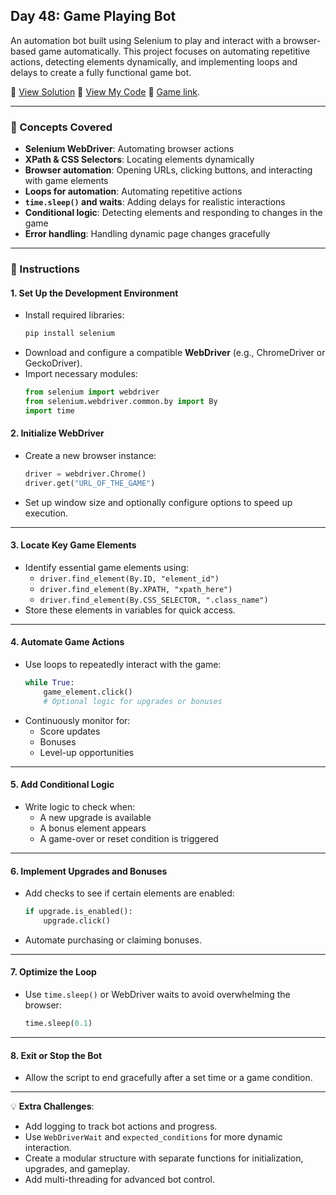 ## Day 48: Game Playing Bot  
An automation bot built using Selenium to play and interact with a browser-based game automatically.
This project focuses on automating repetitive actions, detecting elements dynamically, and implementing loops and delays to create a fully functional game bot.

📄 [View Solution](solution.py) 📄 [View My Code](d48.py) 📄 [Game link](https://ozh.github.io/cookieclicker/).  

---

### 🧠 Concepts Covered
- **Selenium WebDriver**: Automating browser actions  
- **XPath & CSS Selectors**: Locating elements dynamically  
- **Browser automation**: Opening URLs, clicking buttons, and interacting with game elements  
- **Loops for automation**: Automating repetitive actions  
- **`time.sleep()` and waits**: Adding delays for realistic interactions  
- **Conditional logic**: Detecting elements and responding to changes in the game  
- **Error handling**: Handling dynamic page changes gracefully  

---

### 📝 Instructions

#### 1. Set Up the Development Environment
- Install required libraries:  
  ```bash
  pip install selenium
  ```
- Download and configure a compatible **WebDriver** (e.g., ChromeDriver or GeckoDriver).  
- Import necessary modules:  
  ```python
  from selenium import webdriver
  from selenium.webdriver.common.by import By
  import time
  ```

#### 2. Initialize WebDriver
- Create a new browser instance:
  ```python
  driver = webdriver.Chrome()
  driver.get("URL_OF_THE_GAME")
  ```
- Set up window size and optionally configure options to speed up execution.

---

#### 3. Locate Key Game Elements
- Identify essential game elements using:
  - `driver.find_element(By.ID, "element_id")`
  - `driver.find_element(By.XPATH, "xpath_here")`
  - `driver.find_element(By.CSS_SELECTOR, ".class_name")`
- Store these elements in variables for quick access.

---

#### 4. Automate Game Actions
- Use loops to repeatedly interact with the game:
  ```python
  while True:
      game_element.click()
      # Optional logic for upgrades or bonuses
  ```
- Continuously monitor for:
  - Score updates
  - Bonuses
  - Level-up opportunities

---

#### 5. Add Conditional Logic
- Write logic to check when:
  - A new upgrade is available  
  - A bonus element appears  
  - A game-over or reset condition is triggered  

---

#### 6. Implement Upgrades and Bonuses
- Add checks to see if certain elements are enabled:
  ```python
  if upgrade.is_enabled():
      upgrade.click()
  ```
- Automate purchasing or claiming bonuses.

---

#### 7. Optimize the Loop
- Use `time.sleep()` or WebDriver waits to avoid overwhelming the browser:
  ```python
  time.sleep(0.1)
  ```

---

#### 8. Exit or Stop the Bot
- Allow the script to end gracefully after a set time or a game condition.

---

💡 **Extra Challenges**:
- Add logging to track bot actions and progress.  
- Use `WebDriverWait` and `expected_conditions` for more dynamic interaction.  
- Create a modular structure with separate functions for initialization, upgrades, and gameplay.  
- Add multi-threading for advanced bot control.

